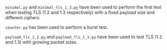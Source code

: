 `minimal.py` and `minimal_tls_1_3.py` have been used to perform the first test when testing TLS (1.2 and 1.3 respectively) with a fixed payload size and different ciphers.

`counter.py` has been used to perform a burst test.

`payload_tls_1_2.py` and `payload_tls_1_3.py` have been used to test TLS (1.2 and 1.3) with growing packet sizes.

